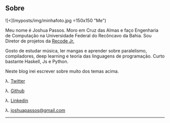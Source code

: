 ## Sobre



![<](myposts/img/minhafoto.jpg =150x150 "Me")

Meu nome é Joshua Passos. Moro em Cruz das Almas e faço Engenharia de Computação na Universidade Federal do Recôncavo da Bahia. Sou Diretor de projetos da [Recode Jr.](http://www.recodejr.com)

Gosto de estudar música, ler mangas e aprender sobre paralelismo, compiladores, deep learning e teoria das linguagens de programação. Curto bastante Haskell, Js e Python.

Neste blog irei escrever sobre muito dos temas acima.

λ. [Twitter](https://twitter.com/joshuapassos)

λ. [Github](https://github.com/joshuapassos/)

λ. [Linkedin](https://www.linkedin.com/in/joshua-passos-a28b74b3)

λ. [joshuapassos@gmail.com](mailto:joshuapassos@gmail.com)


-------------
